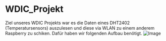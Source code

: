 # WDIC_Projekt
Ziel unseres WDIC Projekts war es die Daten eines DHT2402 (Temperatursensors) auszulesen und diese via WLAN zu einem anderem Raspberry zu schiken. Dafür haben wir folgenden Aufbau benötigt.
![Image](https://github.com/user-attachments/assets/9a124d5c-8693-411b-bd51-60a1cc4a68ea)
